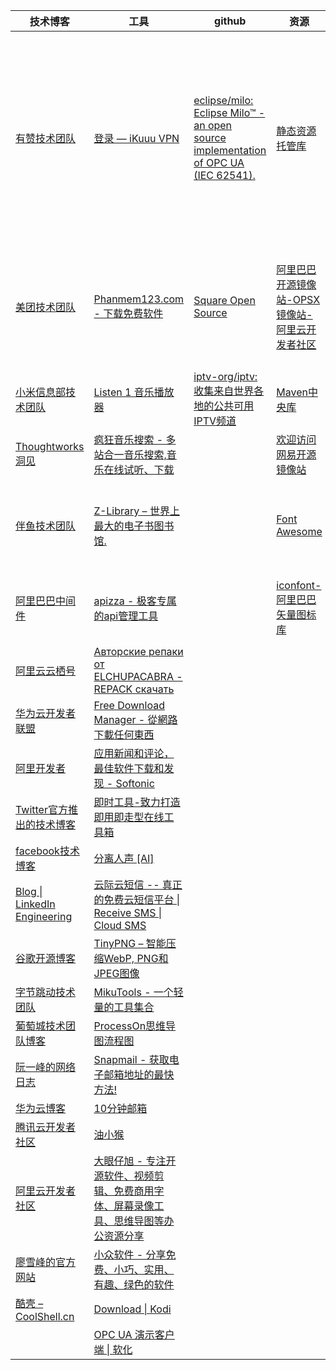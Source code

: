 | 技术博客                                                     | 工具                                                         | github                                                       | 资源                                                         | 大模型                                                       | API                                                          | 其他                                                         |
| ------------------------------------------------------------ | ------------------------------------------------------------ | ------------------------------------------------------------ | ------------------------------------------------------------ | ------------------------------------------------------------ | ------------------------------------------------------------ | ------------------------------------------------------------ |
| [有赞技术团队](https://tech.youzan.com/)                     | [登录 — iKuuu VPN](https://ikuuu.art/auth/login)             | [eclipse/milo: Eclipse Milo™ - an open source implementation of OPC UA (IEC 62541).](https://github.com/eclipse/milo) | [静态资源托管库](https://cdn.baomitu.com/)                   | [Chatgpt在线网页版-永久免费使用！](https://ai.qidianym.net)  | [ 微信公众平台接口测试帐号申请](https://mp.weixin.qq.com/debug/cgi-bin/sandbox?t=sandbox/login) | [555电影](https://www.555dyy.com/)                           |
| [美团技术团队](https://tech.meituan.com/)                    | [Phanmem123.com - 下载免费软件](https://phanmem123.com/)     | [Square Open Source](https://square.github.io/)              | [阿里巴巴开源镜像站-OPSX镜像站-阿里云开发者社区](https://developer.aliyun.com/mirror/) | [讯飞星火认知大模型-AI大语言模型-星火大模型-科大讯飞](https://xinghuo.xfyun.cn/desk) |                                                              | [看戏网-最新电影免费观看-电视剧排行榜-看戏影视](https://www.kanxiy.com/) |
| [小米信息部技术团队](https://xiaomi-info.github.io/)         | [Listen 1 音乐播放器](https://listen1.github.io/listen1/)    | [iptv-org/iptv: 收集来自世界各地的公共可用IPTV频道](https://github.com/iptv-org/iptv) | [Maven中央库](https://repo.maven.apache.org/maven2/)         | [Theb.ai](https://beta.theb.ai/home)                         |                                                              | [阿里云盘资源分享](https://slowread.net/)                    |
| [Thoughtworks洞见](https://insights.thoughtworks.cn/)        | [疯狂音乐搜索 - 多站合一音乐搜索,音乐在线试听、下载](https://music.myepoch.cn/) |                                                              | [欢迎访问网易开源镜像站](http://mirrors.163.com/)            | [Poe - Coding](https://poe.com/chat/2kf131x4vsrm5h0e23b)     |                                                              | [ 云盘资源分享社区](https://www.kdocs.cn/l/ce6gIRGCAzW3)     |
| [伴鱼技术团队](https://tech.ipalfish.com/blog/)              | [Z-Library – 世界上最大的电子书图书馆.](https://zlibrary-global.se/) |                                                              | [Font Awesome ](https://www.thinkcmf.com/font/font_awesome/icons.html) |                                                              |                                                              | [网盘小站-阿里云盘站-优质网盘资源分享平台](https://a.sousou.pro/) |
| [阿里巴巴中间件](https://blog.csdn.net/weixin_39860915)      | [apizza - 极客专属的api管理工具](https://www.apizza.net/)    |                                                              | [iconfont-阿里巴巴矢量图标库](https://www.iconfont.cn/)      |                                                              |                                                              | [VidHub - iOS/Mac网盘视频播放器](https://zh.okaapps.com/product/1659622164) |
| [阿里云云栖号](https://blog.csdn.net/yunqiinsight)           | [Авторские репаки от ELCHUPACABRA - REPACK скачать](https://lrepacks.net/) |                                                              |                                                              |                                                              |                                                              |                                                              |
| [华为云开发者联盟](https://blog.csdn.net/devcloud)           | [Free Download Manager - 從網路下載任何東西](https://www.freedownloadmanager.org/zh/) |                                                              |                                                              |                                                              |                                                              |                                                              |
| [阿里开发者](https://blog.csdn.net/alitech2017?type=lately)  | [应用新闻和评论，最佳软件下载和发现 - Softonic](https://en.softonic.com/) |                                                              |                                                              |                                                              |                                                              |                                                              |
| [Twitter官方推出的技术博客](https://blog.twitter.com/engineering/en_us) | [即时工具-致力打造即用即走型在线工具箱](https://www.67tool.com/) |                                                              |                                                              |                                                              |                                                              |                                                              |
| [facebook技术博客](https://engineering.fb.com/)              | [分离人声 [AI]](https://vocalremover.org/zh/)                |                                                              |                                                              |                                                              |                                                              |                                                              |
| [Blog \| LinkedIn Engineering](https://engineering.linkedin.com/blog) | [云际云短信 -- 真正的免费云短信平台 \| Receive SMS \| Cloud SMS](https://yunjisms.xyz/) |                                                              |                                                              |                                                              |                                                              |                                                              |
| [谷歌开源博客](https://opensource.googleblog.com/)           | [TinyPNG – 智能压缩WebP, PNG和JPEG图像](https://tinypng.com/) |                                                              |                                                              |                                                              |                                                              |                                                              |
| [字节跳动技术团队](https://blog.csdn.net/ByteDanceTech)      | [MikuTools - 一个轻量的工具集合](https://tools.miku.ac/)     |                                                              |                                                              |                                                              |                                                              |                                                              |
| [葡萄城技术团队博客](https://my.oschina.net/powertoolsteam)  | [ProcessOn思维导图流程图](https://www.processon.com/)        |                                                              |                                                              |                                                              |                                                              |                                                              |
| [阮一峰的网络日志](http://www.ruanyifeng.com/blog/)          | [Snapmail - 获取电子邮箱地址的最快方法!](https://www.snapmail.cc/#/) |                                                              |                                                              |                                                              |                                                              |                                                              |
| [华为云博客](https://bbs.huaweicloud.com/blogs)              | [10分钟邮箱](https://10minutemail.org/)                      |                                                              |                                                              |                                                              |                                                              |                                                              |
| [腾讯云开发者社区](https://cloud.tencent.com/developer/column/1283) | [油小猴](https://www.youxiaohou.com/)                        |                                                              |                                                              |                                                              |                                                              |                                                              |
| [阿里云开发者社区](https://developer.aliyun.com/group/learning/#/) | [大眼仔旭 - 专注开源软件、视频剪辑、免费商用字体、屏幕录像工具、思维导图等办公资源分享](http://www.dayanzai.me/) |                                                              |                                                              |                                                              |                                                              |                                                              |
| [廖雪峰的官方网站](https://www.liaoxuefeng.com/)             | [小众软件 - 分享免费、小巧、实用、有趣、绿色的软件](https://www.appinn.com/?utm_source=wetab) |                                                              |                                                              |                                                              |                                                              |                                                              |
| [酷壳 – CoolShell.cn](https://coolshell.cn/)                 | [Download \| Kodi](https://kodi.tv/download/)                |                                                              |                                                              |                                                              |                                                              |                                                              |
|                                                              | [OPC UA 演示客户端 \| 软化](https://industrial.softing.com/products/opc-ua-and-opc-classic-sdks/opc-ua-demo-client.html) |                                                              |                                                              |                                                              |                                                              |                                                              |

